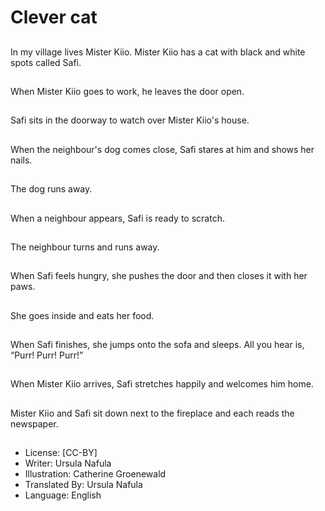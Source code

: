 # Clever cat

##
In my village lives
Mister Kiio.
Mister Kiio has a cat
with black and white
spots called Safi.

##
When Mister Kiio goes
to work, he leaves the
door open.

##
Safi sits in the doorway
to watch over Mister
Kiio's house.

##
When the neighbour's
dog comes close, Safi
stares at him and
shows her nails.

##
The dog runs away.

##
When a neighbour
appears, Safi is ready to
scratch.

##
The neighbour turns
and runs away.

##
When Safi feels hungry,
she pushes the door
and then closes it with
her paws.

##
She goes inside and
eats her food.

##
When Safi finishes, she
jumps onto the sofa and
sleeps. All you hear is,
“Purr! Purr! Purr!”

##
When Mister Kiio
arrives, Safi stretches
happily and welcomes
him home.

##
Mister Kiio and Safi sit
down next to the
fireplace and each
reads the newspaper.

##
* License: [CC-BY]
* Writer: Ursula Nafula
* Illustration: Catherine Groenewald
* Translated By: Ursula Nafula
* Language: English

